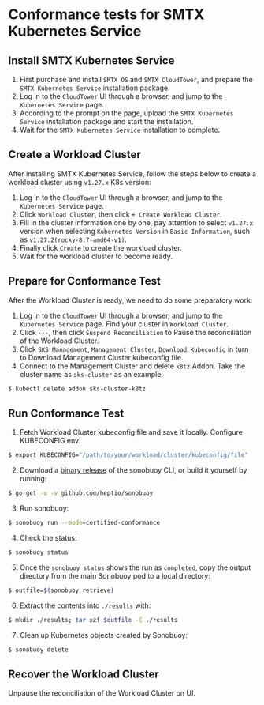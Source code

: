 # Conformance tests for SMTX Kubernetes Service

## Install SMTX Kubernetes Service

1. First purchase and install `SMTX OS` and `SMTX CloudTower`, and prepare the `SMTX Kubernetes Service` installation package.
1. Log in to the `CloudTower` UI through a browser, and jump to the `Kubernetes Service` page.
1. According to the prompt on the page, upload the `SMTX Kubernetes Service` installation package and start the installation.
1. Wait for the `SMTX Kubernetes Service` installation to complete.

## Create a Workload Cluster

After installing SMTX Kubernetes Service, follow the steps below to create a workload cluster using `v1.27.x` K8s version:

1. Log in to the `CloudTower` UI through a browser, and jump to the `Kubernetes Service` page.
1. Click `Workload Cluster`, then click `+ Create Workload Cluster`.
1. Fill in the cluster information one by one, pay attention to select `v1.27.x` version when selecting `Kubernetes Version` in `Basic Information`, such as `v1.27.2(rocky-8.7-amd64-v1)`.
1. Finally click `Create` to create the workload cluster.
1. Wait for the workload cluster to become ready.

## Prepare for Conformance Test

After the Workload Cluster is ready, we need to do some preparatory work:

1. Log in to the `CloudTower` UI through a browser, and jump to the `Kubernetes Service` page. Find your cluster in `Workload Cluster`.
1. Click `···`, then click `Suspend Reconciliation` to Pause the reconciliation of the Workload Cluster.
1. Click `SKS Management`, `Management Cluster`, `Download Kubeconfig` in turn to Download Management Cluster kubeconfig file.
4. Connect to the Management Cluster and delete `k8tz` Addon. Take the cluster name as `sks-cluster` as an example:
```sh
$ kubectl delete addon sks-cluster-k8tz
```


## Run Conformance Test

1. Fetch Workload Cluster kubeconfig file and save it locally. Configure KUBECONFIG env:
```sh
$ export KUBECONFIG="/path/to/your/workload/cluster/kubeconfig/file"
```

2. Download a [binary release](https://github.com/heptio/sonobuoy/releases) of the sonobuoy CLI, or build it yourself by running:
```sh
$ go get -u -v github.com/heptio/sonobuoy
```

3. Run sonobuoy:
```sh
$ sonobuoy run --mode=certified-conformance
```

4. Check the status:
```sh
$ sonobuoy status
```

5. Once the `sonobuoy status` shows the run as `completed`, copy the output directory from the main Sonobuoy pod to a local directory:
```sh
$ outfile=$(sonobuoy retrieve)
```

6. Extract the contents into `./results` with:
```sh
$ mkdir ./results; tar xzf $outfile -C ./results
```

7. Clean up Kubernetes objects created by Sonobuoy:
```sh
$ sonobuoy delete
```

## Recover the Workload Cluster

Unpause the reconciliation of the Workload Cluster on UI.
